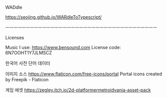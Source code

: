 WADdle

https://seojing.github.io/WARdleToTypescript/

ㅡㅡㅡㅡㅡㅡㅡㅡㅡㅡㅡㅡㅡㅡㅡㅡㅡㅡㅡㅡㅡㅡㅡㅡㅡㅡㅡㅡㅡㅡㅡㅡㅡㅡㅡㅡㅡ

Licenses

Music I use: https://www.bensound.com
License code: 6N7OOHT1Y7JLMSCZ

한국어 사전 단어 데이터


이미지 소스
https://www.flaticon.com/free-icons/portal 
Portal icons created by Freepik - Flaticon

게임 에셋
https://zegley.itch.io/2d-platformermetroidvania-asset-pack
